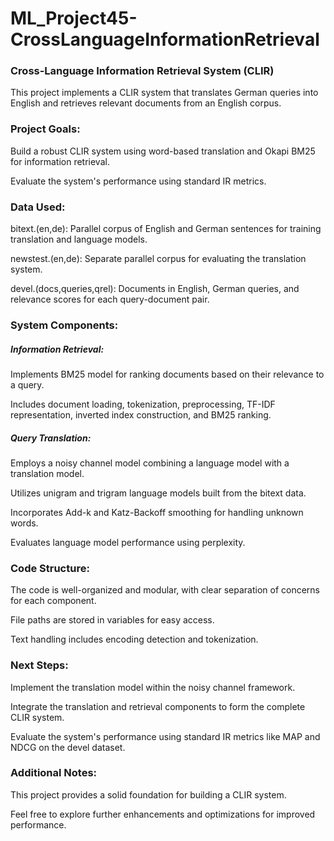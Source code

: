 # ML_Project45-CrossLanguageInformationRetrieval

### Cross-Language Information Retrieval System (CLIR)
This project implements a CLIR system that translates German queries into English and retrieves relevant documents from an English corpus.

### Project Goals:
Build a robust CLIR system using word-based translation and Okapi BM25 for information retrieval.

Evaluate the system's performance using standard IR metrics.

### Data Used:
bitext.(en,de): Parallel corpus of English and German sentences for training translation and language models.

newstest.(en,de): Separate parallel corpus for evaluating the translation system.

devel.(docs,queries,qrel): Documents in English, German queries, and relevance scores for each query-document pair.

### System Components:
##### Information Retrieval:
Implements BM25 model for ranking documents based on their relevance to a query.

Includes document loading, tokenization, preprocessing, TF-IDF representation, inverted index construction, and BM25 ranking.

##### Query Translation:
Employs a noisy channel model combining a language model with a translation model.

Utilizes unigram and trigram language models built from the bitext data.

Incorporates Add-k and Katz-Backoff smoothing for handling unknown words.

Evaluates language model performance using perplexity.

### Code Structure:
The code is well-organized and modular, with clear separation of concerns for each component.

File paths are stored in variables for easy access.

Text handling includes encoding detection and tokenization.

### Next Steps:
Implement the translation model within the noisy channel framework.

Integrate the translation and retrieval components to form the complete CLIR system.

Evaluate the system's performance using standard IR metrics like MAP and NDCG on the devel dataset.


### Additional Notes:
This project provides a solid foundation for building a CLIR system.

Feel free to explore further enhancements and optimizations for improved performance.

